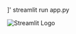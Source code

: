 ]'
streamlit run app.py   

  
 ![Streamlit Logo](https://streamlit.io/images/brand/streamlit-logo-primary-colormark-darktext.png)

